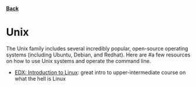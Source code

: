 [**Back**](/README.md/)

# Unix

The Unix family includes several incredibly popular, open-source operating systems (including Ubuntu, Debian, and Redhat).
Here are #a few resources on how to use Unix systems and operate the command line.

- [EDX: Introduction to Linux](https://www.edx.org/course/introduction-to-linux): great intro to upper-intermediate course on what the hell is Linux
